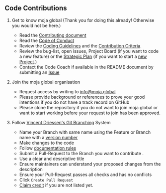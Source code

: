 ## Code Contributions  

1. Get to know moja global (Thank you for doing this already! Otherwise you would not be here.)  
    * Read the [Contributing document](https://github.com/moja-global/About-moja-global/blob/master/CONTRIBUTING.md)
    * Read the [Code of Conduct](https://github.com/moja-global/.github/blob/master/CODE_OF_CONDUCT.md)
    * Review the [Coding Guidelines](https://github.com/moja-global/.github/blob/master/Governance/Coding-Guidelines.md) and the [Contribution Criteria](https://github.com/moja-global/.github/blob/master/Governance/Contribution-Criteria.md).
    * Review the bug-list, open issues, Project Board (if you want to code a new feature) or the [Strategic Plan](https://github.com/moja-global/About-moja-global/blob/master/Governance/Strategic-Plan.md) (if you want to start a [new Project](https://github.com/moja-global/About-moja-global/blob/master/Contributing/How-to-Start-a-New-Project.md).) 
    * Contact the Code Coach if available in the README document by submitting an [Issue](https://github.com/moja-global/About-moja-global/blob/master/Contributing/How-to-Provide-User-Feedback.md)  

1. Join the moja global organisation
    * Request access by writing to info@moja.global
    * Please provide background or references to prove your good intentions if you do not have a track record on GitHub
    * Please clone the repository if you do not want to join moja global or want to start working before your request to join has been approved.

1. Follow [Vincent Driessen's Git Branching](https://nvie.com/posts/a-successful-git-branching-model/) System
    * Name your Branch with same name using the Feature or Branch name with a [version number](https://github.com/moja-global/About-moja-global/blob/master/Contributing/How-to-Assign-a-Version.md)
    * Make changes to the code
    * Follow [documentation rules](https://github.com/moja-global/About-moja-global/blob/master/Contributing/How-to-Document-Your-Contribution.md)
    * Submit a Pull-Request to the Branch you want to contribute .
    * Use a clear and descriptive title
    * Ensure maintainers can understand your proposed changes from the description
    * Ensure your Pull-Request passes all checks and has no conflicts
    * Click `Create Pull Request`
    * [Claim credit](https://github.com/moja-global/About-moja-global/blob/master/Contributing/How-to-Get-Credit-for-Your-Contribution.md) if you are not listed yet. 
